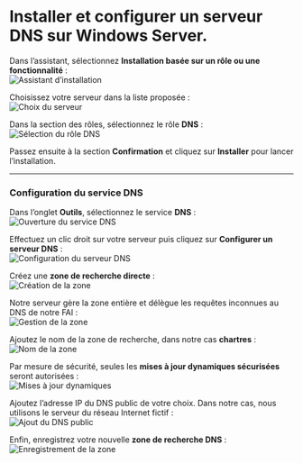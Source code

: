 # Installer et configurer un serveur DNS sur Windows Server.

Dans l’assistant, sélectionnez **Installation basée sur un rôle ou une fonctionnalité** :  
![Assistant d’installation](images/DNS/1.png)

Choisissez votre serveur dans la liste proposée :  
![Choix du serveur](images/DNS/2.png)

Dans la section des rôles, sélectionnez le rôle **DNS** :  
![Sélection du rôle DNS](images/DNS/3.png)

Passez ensuite à la section **Confirmation** et cliquez sur **Installer** pour lancer l’installation.

---

### Configuration du service DNS

Dans l’onglet **Outils**, sélectionnez le service **DNS** :  
![Ouverture du service DNS](images/DNS/4.png)

Effectuez un clic droit sur votre serveur puis cliquez sur **Configurer un serveur DNS** :  
![Configuration du serveur DNS](images/DNS/5.png)

Créez une **zone de recherche directe** :  
![Création de la zone](images/DNS/6.png)

Notre serveur gère la zone entière et délègue les requêtes inconnues au DNS de notre FAI :  
![Gestion de la zone](images/DNS/7.png)

Ajoutez le nom de la zone de recherche, dans notre cas **chartres** :  
![Nom de la zone](images/DNS/8.png)

Par mesure de sécurité, seules les **mises à jour dynamiques sécurisées** seront autorisées :  
![Mises à jour dynamiques](images/DNS/9.png)

Ajoutez l’adresse IP du DNS public de votre choix. Dans notre cas, nous utilisons le serveur du réseau Internet fictif :  
![Ajout du DNS public](images/DNS/10.png)

Enfin, enregistrez votre nouvelle **zone de recherche DNS** :  
![Enregistrement de la zone](images/DNS/11.png)
